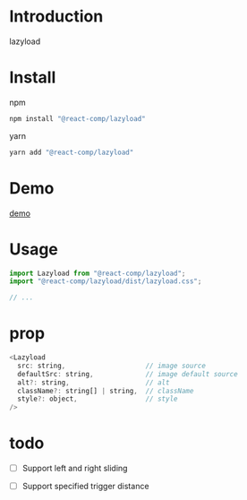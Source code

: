 # Introduction

lazyload

# Install

npm

```bash
npm install "@react-comp/lazyload"
```

yarn

```bash
yarn add "@react-comp/lazyload"
```

# Demo

[demo](https://react-comp.github.io/lazyload/)

# Usage

```js
import Lazyload from "@react-comp/lazyload";
import "@react-comp/lazyload/dist/lazyload.css";

// ...
```

# prop

```js
<Lazyload
  src: string,                    // image source
  defaultSrc: string,             // image default source
  alt?: string,                   // alt
  className?: string[] | string,  // className
  style?: object,                 // style
/>
```

# todo

- [ ] Support left and right sliding

- [ ] Support specified trigger distance
